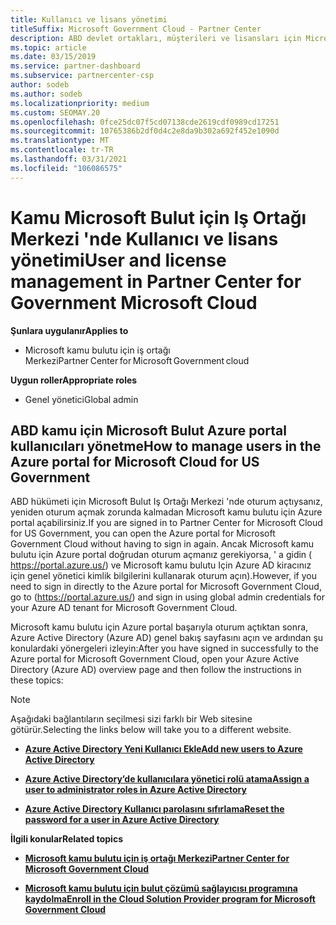```yaml
---
title: Kullanıcı ve lisans yönetimi
titleSuffix: Microsoft Government Cloud - Partner Center
description: ABD devlet ortakları, müşterileri ve lisansları için Microsoft Bulut Iş Ortağı Merkezi 'nin yanı sıra parola sıfırlamaları hakkında bilgi edinin.
ms.topic: article
ms.date: 03/15/2019
ms.service: partner-dashboard
ms.subservice: partnercenter-csp
author: sodeb
ms.author: sodeb
ms.localizationpriority: medium
ms.custom: SEOMAY.20
ms.openlocfilehash: 0fce25dc07f5cd07138cde2619cdf0989cd17251
ms.sourcegitcommit: 10765386b2df0d4c2e8da9b302a692f452e1090d
ms.translationtype: MT
ms.contentlocale: tr-TR
ms.lasthandoff: 03/31/2021
ms.locfileid: "106086575"
---
```

# <a name="user-and-license-management-in-partner-center-for-government-microsoft-cloud"></a><span data-ttu-id="18c04-103">Kamu Microsoft Bulut için Iş Ortağı Merkezi 'nde Kullanıcı ve lisans yönetimi</span><span class="sxs-lookup"><span data-stu-id="18c04-103">User and license management in Partner Center for Government Microsoft Cloud</span></span>

<span data-ttu-id="18c04-104">**Şunlara uygulanır**</span><span class="sxs-lookup"><span data-stu-id="18c04-104">**Applies to**</span></span>

- <span data-ttu-id="18c04-105">Microsoft kamu bulutu için iş ortağı Merkezi</span><span class="sxs-lookup"><span data-stu-id="18c04-105">Partner Center for Microsoft Government cloud</span></span>

<span data-ttu-id="18c04-106">**Uygun roller**</span><span class="sxs-lookup"><span data-stu-id="18c04-106">**Appropriate roles**</span></span>

- <span data-ttu-id="18c04-107">Genel yönetici</span><span class="sxs-lookup"><span data-stu-id="18c04-107">Global admin</span></span>

## <a name="how-to-manage-users-in-the-azure-portal-for-microsoft-cloud-for-us-government"></a><span data-ttu-id="18c04-108">ABD kamu için Microsoft Bulut Azure portal kullanıcıları yönetme</span><span class="sxs-lookup"><span data-stu-id="18c04-108">How to manage users in the Azure portal for Microsoft Cloud for US Government</span></span>

<span data-ttu-id="18c04-109">ABD hükümeti için Microsoft Bulut Iş Ortağı Merkezi 'nde oturum açtıysanız, yeniden oturum açmak zorunda kalmadan Microsoft kamu bulutu için Azure portal açabilirsiniz.</span><span class="sxs-lookup"><span data-stu-id="18c04-109">If you are signed in to Partner Center for Microsoft Cloud for US Government, you can open the Azure portal for Microsoft Government Cloud without having to sign in again.</span></span> <span data-ttu-id="18c04-110">Ancak Microsoft kamu bulutu için Azure portal doğrudan oturum açmanız gerekiyorsa, ' a gidin ( https://portal.azure.us/) ve Microsoft kamu bulutu Için Azure AD kiracınız için genel yönetici kimlik bilgilerini kullanarak oturum açın).</span><span class="sxs-lookup"><span data-stu-id="18c04-110">However, if you need to sign in directly to the Azure portal for Microsoft Government Cloud, go to (https://portal.azure.us/) and sign in using global admin credentials for your Azure AD tenant for Microsoft Government Cloud.</span></span>

<span data-ttu-id="18c04-111">Microsoft kamu bulutu için Azure portal başarıyla oturum açtıktan sonra, Azure Active Directory (Azure AD) genel bakış sayfasını açın ve ardından şu konulardaki yönergeleri izleyin:</span><span class="sxs-lookup"><span data-stu-id="18c04-111">After you have signed in successfully to the Azure portal for Microsoft Government Cloud, open your Azure Active Directory (Azure AD) overview page and then follow the instructions in these topics:</span></span>

> [!NOTE]  
> <span data-ttu-id="18c04-112">Aşağıdaki bağlantıların seçilmesi sizi farklı bir Web sitesine götürür.</span><span class="sxs-lookup"><span data-stu-id="18c04-112">Selecting the links below will take you to a different website.</span></span> 

-  [<span data-ttu-id="18c04-113">**Azure Active Directory Yeni Kullanıcı Ekle**</span><span class="sxs-lookup"><span data-stu-id="18c04-113">**Add new users to Azure Active Directory**</span></span>](/azure/active-directory/active-directory-users-create-azure-portal)

-  [<span data-ttu-id="18c04-114">**Azure Active Directory’de kullanıcılara yönetici rolü atama**</span><span class="sxs-lookup"><span data-stu-id="18c04-114">**Assign a user to administrator roles in Azure Active Directory**</span></span>](/azure/active-directory/active-directory-users-assign-role-azure-portal)

-  [<span data-ttu-id="18c04-115">**Azure Active Directory Kullanıcı parolasını sıfırlama**</span><span class="sxs-lookup"><span data-stu-id="18c04-115">**Reset the password for a user in Azure Active Directory**</span></span>](/azure/active-directory/active-directory-users-reset-password-azure-portal)

<span data-ttu-id="18c04-116">**İlgili konular**</span><span class="sxs-lookup"><span data-stu-id="18c04-116">**Related topics**</span></span>

-  [<span data-ttu-id="18c04-117">**Microsoft kamu bulutu için iş ortağı Merkezi**</span><span class="sxs-lookup"><span data-stu-id="18c04-117">**Partner Center for Microsoft Government Cloud**</span></span>](partner-center-for-microsoft-us-govt-cloud.md)

-  [<span data-ttu-id="18c04-118">**Microsoft kamu bulutu için bulut çözümü sağlayıcısı programına kaydolma**</span><span class="sxs-lookup"><span data-stu-id="18c04-118">**Enroll in the Cloud Solution Provider program for Microsoft Government Cloud**</span></span>](enroll-in-csp-for-microsoft-us-govt-cloud.md)